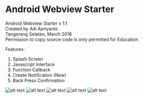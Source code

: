 # Android Webview Starter

Android Webview Starter v 1.1
<br> Created by Adi Apriyanto
<br> Tangerang Selatan, March 2018
<br> Permission to copy source code is only permitted for Education

Features :
1. Splash Screen
2. Javascript Interface
3. Function Callback
4. Create Notification (New)
5. Back Press Confirmation

![alt text](https://raw.githubusercontent.com/adyoi/Android-Webview-Starter/master/screenshot/image1.jpeg)
![alt text](https://raw.githubusercontent.com/adyoi/Android-Webview-Starter/master/screenshot/image2.jpeg)
![alt text](https://raw.githubusercontent.com/adyoi/Android-Webview-Starter/master/screenshot/image3.jpeg)
![alt text](https://raw.githubusercontent.com/adyoi/Android-Webview-Starter/master/screenshot/image4.jpeg)
![alt text](https://raw.githubusercontent.com/adyoi/Android-Webview-Starter/master/screenshot/image5.jpeg)
